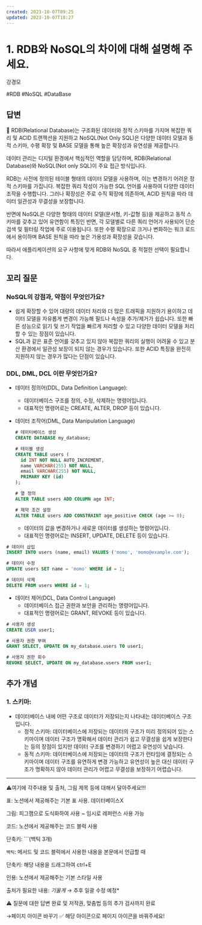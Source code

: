 ```yaml
---
created: 2023-10-07T09:25
updated: 2023-10-07T18:27
---
```

# 1. RDB와 NoSQL의 차이에 대해 설명해 주세요.

강경모

#RDB #NoSQL #DataBase

## 답변

<aside>
📌 RDB(Relational Database)는 구조화된 데이터와 정적 스키마를 가지며 복잡한 쿼리 및 ACID 트랜잭션을 지원하고 NoSQL(Not Only SQL)은 다양한 데이터 모델과 동적 스키마, 수평 확장 및 BASE 모델을 통해 높은 확장성과 유연성을 제공합니다.

</aside>

데이터 관리는 디지털 환경에서 핵심적인 역할을 담당하며, RDB(Relational Database)와 NoSQL(Not only SQL)이 주요 접근 방식입니다.                 

RDB는 사전에 정의된 테이블 형태의 데이터 모델을 사용하며, 이는 변경하기 어려운 정적 스키마를 가집니다. 복잡한 쿼리 작성이 가능한 SQL 언어를 사용하여 다양한 데이터 조작을 수행합니다. 그러나 확장성은 주로 수직 확장에 의존하며, ACID 원칙을 따라 데이터 일관성과 무결성을 보장합니다.

반면에 NoSQL은 다양한 형태의 데이터 모델(문서형, 키-값형 등)을 제공하고 동적 스키마를 갖추고 있어 유연함이 특징인 반면, 각 모델별로 다른 쿼리 언어가 사용되어 단순 검색 및 필터링 작업에 주로 이용됩니다. 또한 수평 확장으로 크거나 변화하는 워크 로드에서 용이하며 BASE 원칙을 따라 높은 가용성과 확장성을 갖습니다.

따라서 애플리케이션의 요구 사항에 맞게 RDB와 NoSQL 중 적절한 선택이 필요합니다.

## **꼬리 질문**

### NoSQL의 강점과, 약점이 무엇인가요?

- 쉽게 확장할 수 있어 대량의 데이터 처리와 더 많은 트래픽을 지원하기 용이하고 데이터 모델을 자유롭게 변경이 가능해 필드나 속성을 추가/제거가 쉽습니다. 또한 빠른 성능으로 읽기 및 쓰기 작업을 빠르게 처리할 수 있고 다양한 데이터 모델을 처리할 수 있는 장점이 있습니다.
- SQL과 같은 표준 언어를 갖추고 있지 않아 복잡한 쿼리의 실행이 어려울 수 있고 분산 환경에서 일관성 보장이 되지 않는 경우가 있습니다. 또한 ACID 특징을 완전히 지원하지 않는 경우가 많다는 단점이 있습니다.

### DDL, DML, DCL 이란 무엇인가요?

- 데이터 정의어(DDL, Data Definition Language):
    - 데이터베이스 구조를 정의, 수정, 삭제하는 명령어입니다.
    - 대표적인 명령어로는 CREATE, ALTER, DROP 등이 있습니다.
- 데이터 조작어(DML, Data Manipulation Language)
    
    ```sql
    # 데이터베이스 생성
    CREATE DATABASE my_database;
    
    # 테이블 생성
    CREATE TABLE users (
      id INT NOT NULL AUTO_INCREMENT,
      name VARCHAR(255) NOT NULL,
      email VARCHAR(255) NOT NULL,
      PRIMARY KEY (id)
    );
    
    # 열 정의
    ALTER TABLE users ADD COLUMN age INT;
    
    # 제약 조건 설정
    ALTER TABLE users ADD CONSTRAINT age_positive CHECK (age >= 0);
    ```
    
    - 데이터의 값을 변경하거나 새로운 데이터를 생성하는 명령어입니다.
    - 대표적인 명령어로는 INSERT, UPDATE, DELETE 등이 있습니다.

```sql
# 데이터 삽입
INSERT INTO users (name, email) VALUES ('momo', 'momo@example.com');

# 데이터 수정
UPDATE users SET name = 'momo' WHERE id = 1;

# 데이터 삭제
DELETE FROM users WHERE id = 1;
```

- 데이터 제어(DCL, Data Control Language)
    - 데이터베이스 접근 권한과 보안을 관리하는 명령어입니다.
    - 대표적인 명령어로는 GRANT, REVOKE 등이 있습니다.

```sql
# 사용자 생성
CREATE USER user1;

# 사용자 권한 부여
GRANT SELECT, UPDATE ON my_database.users TO user1;

# 사용자 권한 회수
REVOKE SELECT, UPDATE ON my_database.users FROM user1;
```

## 추가 개념

### 1. 스키마:

- 데이터베이스 내에 어떤 구조로 데이터가 저장되는지 나타내는 데이터베이스 구조입니다.
    - 정적 스키마: 데이터베이스에 저장되는 데이터의 구조가 미리 정의되어 있는 스키마이며 데이터 구조가 명확해서 데이터 관리가 쉽고 무결성을 쉽게 보장한다는 등의 장점이 있지만 데이터 구조를 변경하기 어렵고 유연성이 낮습니다.
    - 동적 스키마: 데이터베이스에 저장되는 데이터의 구조가 런타임에 결정되는 스키마이며 데이터 구조를 유연하게 변경 가능하고 유연성이 높은 대신 데이터 구조가 명확하지 않아 데이터 관리가 어렵고 무결성을 보장하기 어렵습니다.

---

⚠️여기에 각주내용 및 출처, 그림 제목 등에 대해서 달아주세요!!!

표: 노션에서 제공해주는 기본 표 사용. 데이터베이스X

그림: 피그잼으로 도식화하여 사용 ~ 임시로 레퍼런스 사용 가능

코드: 노션에서 제공해주는 코드 블럭 사용 

단축키: ```(백틱 3개)

`백틱`: 메서드 및 코드 블럭에서 사용한 내용을 본문에서 언급할 때 

단축키: 해당 내용을 드래그하여 ctrl+E

인용: 노션에서 제공해주는 기본 스타일 사용

출처가 필요한 내용: *기울게* → 추후 일괄 수정 예정*

⚠️ 질문에 대한 답변 완료 및 저작권, 맞춤법 등의 추가 검사까지 완료

→페이지 아이콘 바꾸기 ✅ 해당 아이콘으로 페이지 아이콘을 바꿔주세요!